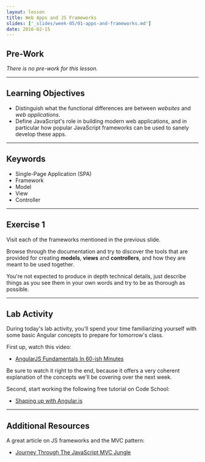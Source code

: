 ```yaml
---
layout: lesson
title: Web Apps and JS Frameworks
slides: ['_slides/week-05/01-apps-and-frameworks.md']
date: 2016-02-15
---
```


## Pre-Work

*There is no pre-work for this lesson.*

---

## Learning Objectives

- Distinguish what the functional differences are between *websites* and *web applications*.
- Define JavaScript's role in building modern web applications, and in particular how popular JavaScript frameworks can be used to sanely develop these apps.

---

## Keywords

- Single-Page Application (SPA)
- Framework
- Model
- View
- Controller

---

## Exercise 1

Visit each of the frameworks mentioned in the previous slide.

Browse through the documentation and try to discover the tools that are provided for creating **models**, **views** and **controllers**, and how they are meant to be used together.

You're not expected to produce in depth technical details, just describe things as you see them in your own words and try to be as thorough as possible.

---

## Lab Activity

During today's lab activity, you'll spend your time familiarizing yourself with some basic Angular concepts to prepare for tomorrow's class.

First up, watch this video:

- [AngularJS Fundamentals In 60-ish Minutes](https://www.youtube.com/watch?v=i9MHigUZKEM)

Be sure to watch it right to the end, because it offers a very coherent explanation of the concepts we'll be covering over the next week.

Second, start working the following free tutorial on Code School:

- [Shaping up with Angular.js](https://www.codeschool.com/courses/shaping-up-with-angular-js)

---

## Additional Resources

A great article on JS frameworks and the MVC pattern:

- [Journey Through The JavaScript MVC Jungle](http://www.smashingmagazine.com/2012/07/journey-through-the-javascript-mvc-jungle/)
